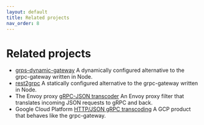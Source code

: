 ```yaml
---
layout: default
title: Related projects
nav_order: 8
---
```


# Related projects
- [grps-dynamic-gateway](https://github.com/konsumer/grpc-dynamic-gateway)
   A dynamically configured alternative to the grpc-gateway written in Node.
- [rest2grpc](https://www.npmjs.com/package/rest2grpc)
   A statically configured alternative to the grpc-gateway written in Node.
- The Envoy proxy [gRPC-JSON transcoder](https://www.envoyproxy.io/docs/envoy/latest/configuration/http/http_filters/grpc_json_transcoder_filter)
   An Envoy proxy filter that translates incoming JSON requests to gRPC and back.
- Google Cloud Platform [HTTP/JSON gRPC transcoding](https://cloud.google.com/endpoints/docs/grpc/transcoding)
   A GCP product that behaves like the grpc-gateway.
